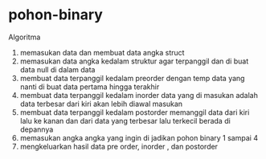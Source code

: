 # pohon-binary

Algoritma 
1. memasukan data dan membuat data angka  struct 
2. memasukan data angka kedalam struktur agar terpanggil dan di buat data null di dalam data
3. membuat data terpanggil kedalam preorder dengan temp data yang nanti di buat data pertama hingga terakhir
4. membuat data terpanggil kedalam inorder data  yang di masukan adalah data terbesar dari kiri akan lebih diawal masukan
5. membuat data terpanggil kedalam postorder memanggil data dari kiri lalu ke kanan dan dari data yang terbesar lalu terkecil berada di depannya 
6. memasukan angka angka yang ingin di jadikan pohon binary 1 sampai 4
7. mengkeluarkan hasil data pre order, inorder , dan postorder
